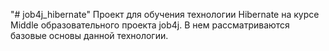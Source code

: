﻿"# job4j_hibernate"
Проект для обучения технологии Hibernate на курсе Middle
образовательного проекта job4j.
В нем рассматриваются базовые основы данной технологии.


